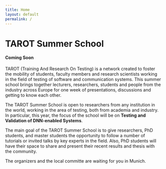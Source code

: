 ```yaml
---
title: Home
layout: default
permalink: /
---
```


# TAROT Summer School
<div class="col-md-8 text-justify">
  <h4 class="subsection">Coming Soon</h4>
  <p>
    TAROT (Training And Research On Testing) is a network created to foster the mobility of students, faculty members and research scientists working in the field of testing of software and communication systems. This summer school brings together lecturers, researchers, students and people from the industry across Europe for one week of presentations, discussions and getting to know each other.
  </p>
  <p>
    The TAROT Summer School is open to researchers from any institution in the world, working in the area of testing, both from academia and industry. In particular, this year, the focus of the school will be on <b>Testing and Validation of DNN-enabled Systems</b>. 
  </p>
  <p>
    The main goal of the TAROT Summer School is to give researchers, PhD students, and master students the opportunity to follow a number of tutorials or invited talks by key experts in the field. Also, PhD students will have their space to share and present their recent results and thesis with the community.
  </p>
  <p>
  The organizers and the local committe are waiting for you in Munich.
  </p>

</div>
